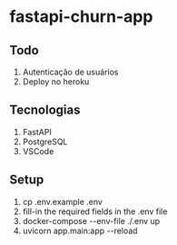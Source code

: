 # fastapi-churn-app

## Todo
1. Autenticação de usuários
3. Deploy no heroku

## Tecnologias
1. FastAPI
2. PostgreSQL
3. VSCode

## Setup

1. cp .env.example .env
2. fill-in the required fields in the .env file
3. docker-compose --env-file ./.env up
4. uvicorn app.main:app --reload
